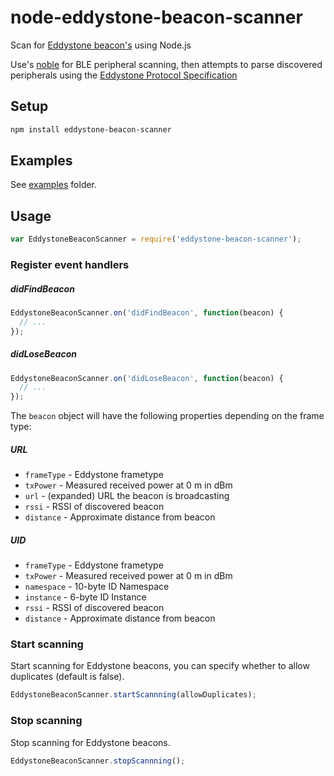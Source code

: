 # node-eddystone-beacon-scanner

Scan for [Eddystone beacon's](https://github.com/google/eddystone) using Node.js

Use's [noble](https://github.com/sandeepmistry/noble) for BLE peripheral scanning, then attempts to parse discovered peripherals using the [Eddystone Protocol Specification](https://github.com/google/eddystone/blob/master/protocol-specification.md)

## Setup

```sh
npm install eddystone-beacon-scanner
```

## Examples

See [examples](examples) folder.


## Usage

```javascript
var EddystoneBeaconScanner = require('eddystone-beacon-scanner');
```

### Register event handlers

##### didFindBeacon
```javascript
EddystoneBeaconScanner.on('didFindBeacon', function(beacon) {
  // ...
});
```

##### didLoseBeacon

```javascript
EddystoneBeaconScanner.on('didLoseBeacon', function(beacon) {
  // ...
});
```

The ```beacon``` object will have the following properties depending on the frame type:
##### URL

 * ```frameType``` - Eddystone frametype
 * ```txPower``` - Measured received power at 0 m in dBm
 * ```url``` - (expanded) URL the beacon is broadcasting
 * ```rssi``` - RSSI of discovered beacon
 * ```distance``` - Approximate distance from beacon

##### UID
 * ```frameType``` - Eddystone frametype
 * ```txPower``` - Measured received power at 0 m in dBm
 * ```namespace``` - 10-byte ID Namespace
 * ```instance``` - 6-byte ID Instance
 * ```rssi``` - RSSI of discovered beacon
 * ```distance``` - Approximate distance from beacon



### Start scanning

Start scanning for Eddystone beacons, you can specify whether to allow duplicates (default is false).

```javascript
EddystoneBeaconScanner.startScannning(allowDuplicates);
```

### Stop scanning

Stop scanning for Eddystone beacons.

```javascript
EddystoneBeaconScanner.stopScannning();
```
